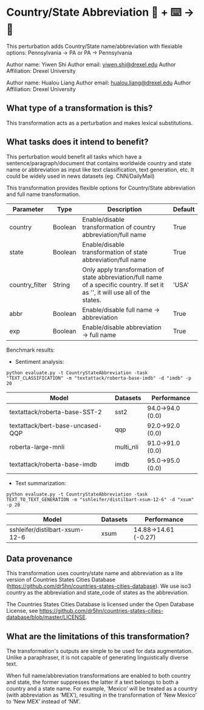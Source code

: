 # Country/State Abbreviation 🦎  + ⌨️ → 🐍
This perturbation adds Country/State name/abbreviation with flexiable options: Pennsylvania -> PA or PA -> Pennsylvania

Author name: Yiwen Shi
Author email: yiwen.shi@drexel.edu
Author Affiliation: Drexel University

Author name: Hualou Liang
Author email: hualou.liang@drexel.edu
Author Affiliation: Drexel University

## What type of a transformation is this?
This transformation acts as a perturbation and makes lexical substitutions.

## What tasks does it intend to benefit?
This perturbation would benefit all tasks which have a sentence/paragraph/document that contains worldwide country and state name or abbreviation as input like text classification, text generation, etc. It could be widely used in news datasets (eg. CNN/DailyMail)

This transformation provides flexible options for Country/State abbreviation and full name transformation.

| Parameter  | Type  | Description  | Default |
|---|---|---|---|
| country | Boolean  | Enable/disable transformation of country abbreviation/full name   | True |
| state  | Boolean  |  Enable/disable transformation of state abbreviation/full name   | True |
| country_filter  | String  | Only apply transformation of state abbreviation/full name of a specific country. If set it as '', it will use all of the states. | 'USA'  |
| abbr  |  Boolean | Enable/disable full name -> abbreviation  |  True  |
| exp  | Boolean  | Enable/disable abbreviation -> full name | True  |

Benchmark results:

- Sentiment analysis:
```
python evaluate.py -t CountryStateAbbreviation -task "TEXT_CLASSIFICATION" -m "textattack/roberta-base-imdb" -d "imdb" -p 20
```

| Model  | Datasets | Performance  |
|---|---|---|
| textattack/roberta-base-SST-2 | sst2 | 94.0->94.0 (0.0) |
| textattack/bert-base-uncased-QQP | qqp | 92.0->92.0 (0.0) |
| roberta-large-mnli  | multi_nli | 91.0->91.0 (0.0)  |
| textattack/roberta-base-imdb  | imdb | 95.0->95.0 (0.0) |


- Text summarization:
```
python evaluate.py -t CountryStateAbbreviation -task TEXT_TO_TEXT_GENERATION -m "sshleifer/distilbart-xsum-12-6" -d "xsum" -p 20
```
| Model  | Datasets | Performance  |
|---|---|---|
| sshleifer/distilbart-xsum-12-6 | xsum | 14.88->14.61 (-0.27) |


## Data provenance
This transformation uses country/state name and abbreviation as a lite version of Countries States Cities Database (https://github.com/dr5hn/countries-states-cities-database). We use iso3 country as the abbreviation and state_code of states as the abbreviation.

The Countries States Cities Database is licensed under the Open Database License, see https://github.com/dr5hn/countries-states-cities-database/blob/master/LICENSE.

## What are the limitations of this transformation?
The transformation's outputs are simple to be used for data augmentation. Unlike a paraphraser, it is not capable of generating linguistically diverse text.

When full name/abbreviation transformations are enabled to both country and state, the former suppresses the latter if a text belongs to both a country and a state name. For example, ‘Mexico’ will be treated as a country (with abbreviation as ‘MEX’), resulting in the transformation of ‘New Mexico’ to ‘New MEX’ instead of ‘NM’.